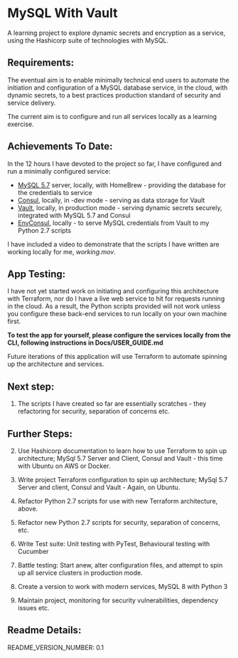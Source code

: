 # MySQL With Vault

A learning project to explore dynamic secrets and encryption as a service, using the Hashicorp suite of technologies with MySQL.

## Requirements:

The eventual aim is to enable minimally technical end users to automate the initiation and configuration of a MySQL database service, in the cloud, with dynamic secrets, to a best practices production standard of security and service delivery.


The current aim is to configure and run all services locally as a learning exercise.

## Achievements To Date:

In the 12 hours I have devoted to the project so far, I have configured and run a minimally configured service:


* [MySQL 5.7](https://formulae.brew.sh/formula/mysql@5.7) server, locally, with HomeBrew - providing the database for the credentials to service
* [Consul](https://www.consul.io/), locally, in -dev mode - serving as data storage for Vault
* [Vault](https://www.vaultproject.io/), locally, in production mode - serving dynamic secrets securely, integrated with MySQL 5.7 and Consul
* [EnvConsul](https://github.com/hashicorp/envconsul/), locally - to serve MySQL credentials from Vault to my Python 2.7 scripts


I have included a video to demonstrate that the scripts I have written are working locally for me, *working.mov*.

## App Testing:

I have not yet started work on initiating and configuring this architecture with Terraform, nor do I have a live web service to hit for requests running in the cloud.
As a result, the Python scripts provided will not work unless you configure these back-end services to run locally on your own machine first.


**To test the app for yourself, please configure the services locally from the CLI, following instructions in Docs/USER_GUIDE.md**


Future iterations of this application will use Terraform to automate spinning up the architecture and services.


## Next step:

1. The scripts I have created so far are essentially scratches - they refactoring for security, separation of concerns etc.

## Further Steps:

2. Use Hashicorp documentation to learn how to use Terraform to spin up architecture; MySql 5.7 Server and Client, Consul and Vault - this time with Ubuntu on AWS or Docker.

3. Write project Terraform configuration to spin up architecture; MySql 5.7 Server and client, Consul and Vault - Again, on Ubuntu.

4. Refactor Python 2.7 scripts for use with new Terraform architecture, above.

5. Refactor new Python 2.7 scripts for security, separation of concerns, etc.

6. Write Test suite:
Unit testing with PyTest,
Behavioural testing with Cucumber

7. Battle testing: Start anew, alter configuration files, and attempt to spin up all service clusters in production mode.

8. Create a version to work with modern services, MySQL 8 with Python 3

9. Maintain project, monitoring for security vulnerabilities, dependency issues etc.


## Readme Details:
README_VERSION_NUMBER: 0.1

[My Git Profile]: <"https://github.com/SamNiechcial">
[Project Git Repo]: <"https://github.com/SamNiechcial/MySQL-With-Vault">

[Atom]: <"https://atom.io/">
[Consul]: <"https://www.consul.io/">
[Dillinger]: <"https://dillinger.io/">
[EnvConsul]: <"https://github.com/hashicorp/envconsul/">
[HomeBrew]: <"https://brew.sh/">
[Python]: <"https://www.python.org/">
[Requests]: <"https://pypi.org/project/requests/">
[Terraform]: <"https://www.terraform.io/">
[Vault]: <"https://www.vaultproject.io/">
